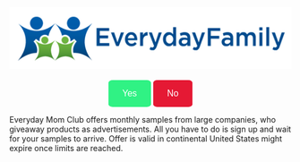 <style>
.yes {
  background-color: #30f284;
  border: none;
  color: white;
  border-radius: 10%;
  padding: 15px 25px;
  text-align: center;
  font-size: 16px;
  cursor: pointer;
}

.yes:hover {
  background-color: #28d673;
}
.no {
  background-color: #e51934;
  border: none;
  color: white;
  border-radius: 10%;
  padding: 15px 25px;
  text-align: center;
  font-size: 16px;
  cursor: pointer;
}

.no:hover {
  background-color: #c11128;
}
</style>

<center><img src="logo.png" alt="Logo"></center>
<br>
<center><button class="yes"> Yes </button>
<button class="no"> No </button></center>

Everyday Mom Club offers monthly samples from large companies, who giveaway products as advertisements. All you have to do is sign up and wait for your samples to arrive. Offer is valid in continental United States might expire once limits are reached.

